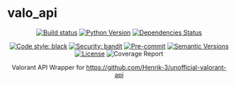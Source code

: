 # valo_api

<div align="center">

[![Build status](https://github.com/raimannma/ValorantAPI/workflows/build/badge.svg?branch=master&event=push)](https://github.com/raimannma/ValorantAPI/actions?query=workflow%3Abuild)
[![Python Version](https://img.shields.io/pypi/pyversions/valo_api.svg)](https://pypi.org/project/valo_api/)
[![Dependencies Status](https://img.shields.io/badge/dependencies-up%20to%20date-brightgreen.svg)](https://github.com/raimannma/ValorantAPI/pulls?utf8=%E2%9C%93&q=is%3Apr%20author%3Aapp%2Fdependabot)

[![Code style: black](https://img.shields.io/badge/code%20style-black-000000.svg)](https://github.com/psf/black)
[![Security: bandit](https://img.shields.io/badge/security-bandit-green.svg)](https://github.com/PyCQA/bandit)
[![Pre-commit](https://img.shields.io/badge/pre--commit-enabled-brightgreen?logo=pre-commit&logoColor=white)](https://github.com/raimannma/ValorantAPI/blob/master/.pre-commit-config.yaml)
[![Semantic Versions](https://img.shields.io/badge/%20%20%F0%9F%93%A6%F0%9F%9A%80-semantic--versions-e10079.svg)](https://github.com/raimannma/ValorantAPI/releases)
[![License](https://img.shields.io/github/license/raimannma/ValorantAPI)](https://github.com/raimannma/ValorantAPI/blob/master/LICENSE)
![Coverage Report](assets/images/coverage.svg)

Valorant API Wrapper for https://github.com/Henrik-3/unofficial-valorant-api

</div>
